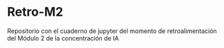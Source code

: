 # Retro-M2
Repositorio con el cuaderno de jupyter del momento de retroalimentación del Módulo 2 de la concentración de IA
